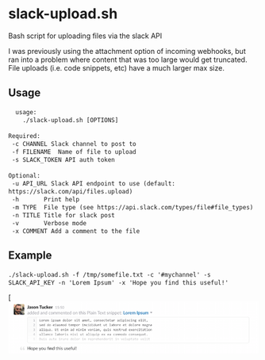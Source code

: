 # slack-upload.sh

Bash script for uploading files via the slack API

I was previously using the attachment option of incoming webhooks, but
ran into a problem where content that was too large would get truncated.
File uploads (i.e. code snippets, etc) have a much larger max size.

## Usage

```
  usage:
    ./slack-upload.sh [OPTIONS]

Required:
 -c CHANNEL Slack channel to post to
 -f FILENAME  Name of file to upload
 -s SLACK_TOKEN API auth token

Optional:
 -u API_URL Slack API endpoint to use (default: https://slack.com/api/files.upload)
 -h       Print help
 -m TYPE  File type (see https://api.slack.com/types/file#file_types)
 -n TITLE Title for slack post
 -v       Verbose mode
 -x COMMENT Add a comment to the file
```

## Example

```
./slack-upload.sh -f /tmp/somefile.txt -c '#mychannel' -s SLACK_API_KEY -n 'Lorem Ipsum' -x 'Hope you find this useful!'
```
[![slack upload](/img/slack-upload.png?raw=true "Slack Upload")


